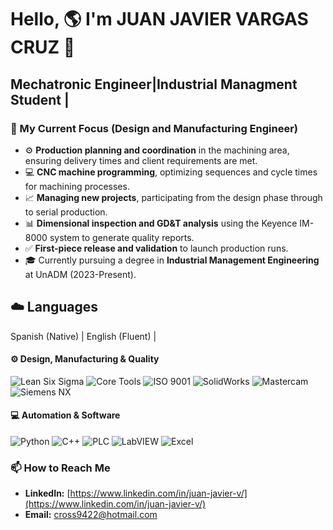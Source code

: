 # Hello, 🌎 I'm JUAN JAVIER VARGAS CRUZ 👋

## Mechatronic Engineer|Industrial Managment Student |

### 🔭 My Current Focus (Design and Manufacturing Engineer)
- ⚙️ **Production planning and coordination** in the machining area, ensuring delivery times and client requirements are met.
- 💻 **CNC machine programming**, optimizing sequences and cycle times for machining processes.
- 📈 **Managing new projects**, participating from the design phase through to serial production.
- 📊 **Dimensional inspection and GD&T analysis** using the Keyence IM-8000 system to generate quality reports.
- ✅ **First-piece release and validation** to launch production runs.
- 🎓 Currently pursuing a degree in **Industrial Management Engineering** at UnADM (2023-Present).

## ☁️ Languages
Spanish (Native) | English (Fluent) |


#### ⚙️ Design, Manufacturing & Quality
![Lean Six Sigma](https://img.shields.io/badge/-Lean%20Six%20Sigma-green?style=for-the-badge)
![Core Tools](https://img.shields.io/badge/-Core%20Tools%20-blue?style=for-the-badge)
![ISO 9001](https://img.shields.io/badge/-ISO9001-purple?style=for-the-badge)
![SolidWorks](https://img.shields.io/badge/SolidWorks-DA1F28?style=for-the-badge&logo=solidworks&logoColor=white)
![Mastercam](https://img.shields.io/badge/Mastercam-1E5288?style=for-the-badge&logo=mastercam&logoColor=white)
![Siemens NX](https://img.shields.io/badge/Siemens%20NX-005499?style=for-the-badge&logo=siemens&logoColor=white)

#### 💻 Automation & Software
![Python](https://img.shields.io/badge/Python-3776AB?style=for-the-badge&logo=python&logoColor=white)
![C++](https://img.shields.io/badge/C%2B%2B-00599C?style=for-the-badge&logo=c%2B%2B&logoColor=white)
![PLC](https://img.shields.io/badge/PLC%20-009999?style=for-the-badge&logo=siemens&logoColor=white)
![LabVIEW](https://img.shields.io/badge/LabVIEW-FFC20E?style=for-the-badge&logo=labview&logoColor=black)
![Excel](https://img.shields.io/badge/Excel%20-217346?style=for-the-badge&logo=microsoft-excel&logoColor=white)

### 📫 How to Reach Me
- **LinkedIn:** [https://www.linkedin.com/in/juan-javier-v/](https://www.linkedin.com/in/juan-javier-v/)
- **Email:** cross9422@hotmail.com
